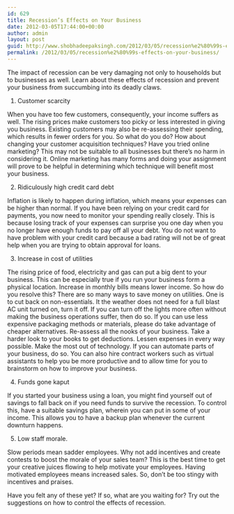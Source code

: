 ```yaml
---
id: 629
title: Recession’s Effects on Your Business
date: 2012-03-05T17:44:00+00:00
author: admin
layout: post
guid: http://www.shobhadeepaksingh.com/2012/03/05/recession%e2%80%99s-effects-on-your-business/
permalink: /2012/03/05/recession%e2%80%99s-effects-on-your-business/
---
```

The impact of recession can be very damaging not only to households but to businesses as well. Learn about these effects of recession and prevent your business from succumbing into its deadly claws.

1. Customer scarcity

When you have too few customers, consequently, your income suffers as well. The rising prices make customers too picky or less interested in giving you business. Existing customers may also be re-assessing their spending, which results in fewer orders for you. So what do you do? How about changing your customer acquisition techniques? Have you tried online marketing? This may not be suitable to all businesses but there&#8217;s no harm in considering it. Online marketing has many forms and doing your assignment will prove to be helpful in determining which technique will benefit most your business.

2. Ridiculously high credit card debt

Inflation is likely to happen during inflation, which means your expenses can be higher than normal. If you have been relying on your credit card for payments, you now need to monitor your spending really closely. This is because losing track of your expenses can surprise you one day when you no longer have enough funds to pay off all your debt. You do not want to have problem with your credit card because a bad rating will not be of great help when you are trying to obtain approval for loans.

3. Increase in cost of utilities

The rising price of food, electricity and gas can put a big dent to your business. This can be especially true if you run your business form a physical location. Increase in monthly bills means lower income. So how do you resolve this? There are so many ways to save money on utilities. One is to cut back on non-essentials. It the weather does not need for a full blast AC unit turned on, turn it off. If you can turn off the lights more often without making the business operations suffer, then do so. If you can use less expensive packaging methods or materials, please do take advantage of cheaper alternatives. Re-assess all the nooks of your business. Take a harder look to your books to get deductions. Lessen expenses in every way possible. Make the most out of technology. If you can automate parts of your business, do so. You can also hire contract workers such as virtual assistants to help you be more productive and to allow time for you to brainstorm on how to improve your business.

4. Funds gone kaput

If you started your business using a loan, you might find yourself out of savings to fall back on if you need funds to survive the recession. To control this, have a suitable savings plan, wherein you can put in some of your income. This allows you to have a backup plan whenever the current downturn happens.

5. Low staff morale.

Slow periods mean sadder employees. Why not add incentives and create contests to boost the morale of your sales team? This is the best time to get your creative juices flowing to help motivate your employees. Having motivated employees means increased sales. So, don’t be too stingy with incentives and praises.

Have you felt any of these yet? If so, what are you waiting for? Try out the suggestions on how to control the effects of recession.